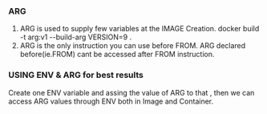 ### ARG
1. ARG is used to supply few variables at the IMAGE Creation.
 docker build -t arg:v1 --build-arg VERSION=9 .
 2. ARG is the only instruction you can use before FROM. ARG declared before(ie.FROM) cant be accessed after FROM instruction.


### USING ENV & ARG for best results
 Create one ENV variable and assing the value of ARG to that , then we can access ARG values through ENV both in Image and Container.